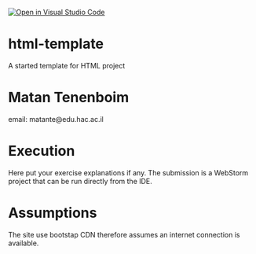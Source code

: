 [![Open in Visual Studio Code](https://classroom.github.com/assets/open-in-vscode-f059dc9a6f8d3a56e377f745f24479a46679e63a5d9fe6f495e02850cd0d8118.svg)](https://classroom.github.com/online_ide?assignment_repo_id=6098725&assignment_repo_type=AssignmentRepo)
# html-template
A started template for HTML project

<h1>Matan Tenenboim </h1>
<p>email: matante@edu.hac.ac.il</p>

<h1>Execution</h1>
<p>
Here put your exercise explanations if any.
The submission is a WebStorm project that can be run directly from the IDE.
</p>
<h1>Assumptions</h1>
<p>
  The site use bootstap CDN therefore assumes an internet connection is available.
</p>
